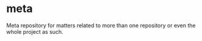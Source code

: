 # meta
Meta repository for matters related to more than one repository or even the whole project as such. 
